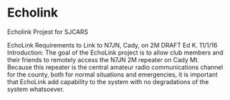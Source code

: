 # Echolink
Echolink Projest for SJCARS

EchoLink Requirements to Link to N7JN, Cady, on 2M DRAFT Ed K. 11/1/16
Introduction: The goal of the EchoLink project is to allow club members and their friends to remotely access the N7JN 2M repeater on Cady Mt. Because this repeater is the central amateur radio communications channel for the county, both for normal situations and emergencies, it is important that EchoLink add capability to the system with no degradations of the system whatsoever.
